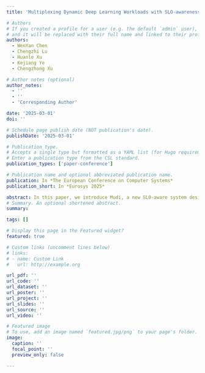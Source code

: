 ```yaml
---
title: 'Multiplexing Dynamic Deep Learning Workloads with SLO-awareness in GPU Clusters'

# Authors
# If you created a profile for a user (e.g. the default `admin` user), write the username (folder name) here
# and it will be replaced with their full name and linked to their profile.
authors:
  - WenYan Chen
  - Chengzhi Lu
  - Huanle Xu
  - Kejiang Ye
  - Chengzhong Xu

# Author notes (optional)
author_notes:
  - ''
  - ''
  - 'Corresponding Author'

date: '2025-03-01'
doi: ''

# Schedule page publish date (NOT publication's date).
publishDate: '2025-03-01'

# Publication type.
# Accepts a single type but formatted as a YAML list (for Hugo requirements).
# Enter a publication type from the CSL standard.
publication_types: ['paper-conference']

# Publication name and optional abbreviated publication name.
publication: In *The European Conference on Computer Systems*
publication_short: In *Eurosys 2025*

abstract: In this paper, we introduce Mudi, a new SLO-aware system designed to optimize the utilization of GPU resources within large-scale clusters. Mudi achieves this by efficiently multiplexing DL inference services with training tasks through spatial sharing. The fundamental concept behind Mudi involves profiling the latency of inference services using a piece-wise linear function that accurately captures resource interference. Leveraging this quantification of interference, Mudi designs a scalable cluster-wide co-location policy, determining the optimal multiplexing of training tasks and inference services to maximize resource efficiency. Furthermore, Mudi incorporates adaptive batching and resource scaling mechanisms to rapidly adapt to the dynamic workloads. Experimental results demonstrate that Mudi improves 42% of GPU resource utilization and achieves up to 2.27x higher training efficiency while satisfying inference SLOs, as compared to state-of-the-art multiplexing methods.
# Summary. An optional shortened abstract.
summary: 

tags: []

# Display this page in the Featured widget?
featured: true

# Custom links (uncomment lines below)
# links:
# - name: Custom Link
#   url: http://example.org

url_pdf: ''
url_code: ''
url_dataset: ''
url_poster: ''
url_project: ''
url_slides: ''
url_source: ''
url_video: ''

# Featured image
# To use, add an image named `featured.jpg/png` to your page's folder.
image:
  caption: ''
  focal_point: ''
  preview_only: false

---
```



